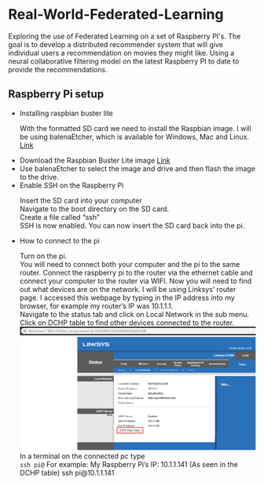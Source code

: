 # Real-World-Federated-Learning

<p>Exploring the use of Federated Learning on a set of Raspberry PI's. The goal is to develop a distributed recommender system that will give individual users a recommendation on movies they might like.
Using a neural collaborative filtering model on the latest Raspberry PI to date to provide the recommendations.</p>

<h2>Raspberry Pi setup</h2>
<ul>
	<li>Installing raspbian buster lite</li>
	<p>With the formatted SD card we need to install the Raspbian image.
	I will be using balenaEtcher, which is available for Windows, Mac and Linux.
	<a href="https://www.balena.io/etcher/">Link</a></p>
	<li>Download the Raspbian Buster Lite image <a href="https://www.raspberrypi.org/downloads/raspbian/">Link</a></li>	
	<li>Use balenaEtcher to select the image and drive and then flash the image to the drive.</li>
	<li>Enable SSH on the Raspberry Pi</li>
	<p>Insert the SD card into your computer<br>
	Navigate to the boot directory on the SD card.<br> 
	Create a file called “ssh”<br>
	SSH is now enabled. You can now insert the SD card back into the pi.<br>
	</p>
	<li>How to connect to the pi</li>
	<p>Turn on the pi.<br>
	You will need to connect both your computer and the pi to the same router. Connect the raspberry pi to the router via the ethernet cable and connect your computer to the router via WIFI.
	Now you will need to find out what devices are on the network. I will be using Linksys’ router page. I accessed this webpage by typing in the IP address into my browser, 
	for example my router’s IP was 10.1.1.1.<br>
	Navigate to the status tab and click on Local Network in the sub menu. Click on DCHP table to find other devices connected to the router.<br>
	<img src="linksystable.png" />
	In a terminal on the connected pc type <br>
	<code>ssh pi@<device ip></code>
	For example:
	My Raspberry Pi’s IP: 10.1.1.141 (As seen in the DCHP table)
	ssh pi@10.1.1.141
	</p>
</ul>

